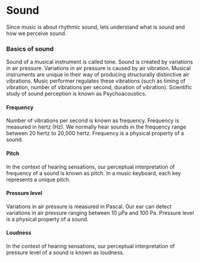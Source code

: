 Sound
======
Since music is about rhythmic sound, lets understand what is sound and how we perceive sound. 

### Basics of sound
Sound of a musical instrument is called tone. Sound is created by variations in air pressure. Variations in air pressure is caused by air vibration. Musical instruments are unique in their way of producing structurally distinctive air vibrations. Music performer regulates these vibrations (such as timing of vibration, number of vibrations per second, duration of vibration). Scientific study of sound perception is known as Psychoacoustics.

#### Frequency
Number of vibrations per second is known as frequency. Frequency is measured in hertz (Hz). We normally hear sounds in the frequency range between 20 hertz to 20,000 hertz. Frequency is a physical property of a sound.

#### Pitch
In the context of hearing sensations, our perceptual interpretation of frequency of a sound is known as pitch. In a music keyboard, each key represents a unique pitch.

#### Pressure level
Variations in air pressure is measured in Pascal. Our ear can detect variations in air pressure ranging between 10 µPa and 100 Pa. Pressure level is a physical property of a sound.

#### Loudness
In the context of hearing sensations, our perceptual interpretation of pressure level of a sound is known as loudness.